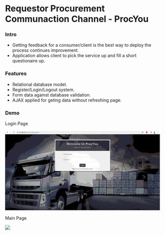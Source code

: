 <h1>Requestor Procurement Communaction Channel - ProcYou</h1>
<h3>Intro</h3>
<ul>
  <li>Getting feedback for a consumer/client is the best way to deploy the process continues improvement.</li>
  <li>Application allows client to pick the service up and fill a short questionaire up.</li>
</ul>
<h3>Features</h3>
<ul>
  <li>Relational database model.</li>
  <li>Register/Login/Logout system.</li>
  <li>Form data against database validation.</li>
  <li>AJAX applied for geting data without refreshing page.</li>
</ul>
<h3>Demo</h3>
<p>Login Page</p>
<img src="images/loginpage2.gif">
<p>Main Page</p>
<img src="images/procyou.gif">
